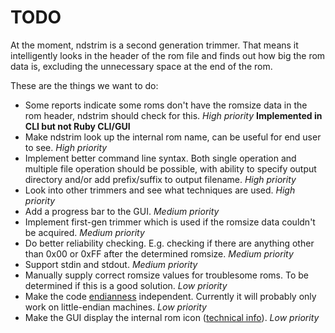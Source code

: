 # TODO #

At the moment, ndstrim is a second generation trimmer. That means it intelligently looks in the header of the rom file and finds out how big the rom data is, excluding the unnecessary space at the end of the rom.

These are the things we want to do:
  * Some reports indicate some roms don't have the romsize data in the rom header, ndstrim should check for this. _High priority_ **Implemented in CLI but not Ruby CLI/GUI**
  * Make ndstrim look up the internal rom name, can be useful for end user to see. _High priority_
  * Implement better command line syntax. Both single operation and multiple file operation should be possible, with ability to specify output directory and/or add prefix/suffix to output filename. _High priority_
  * Look into other trimmers and see what techniques are used. _High priority_
  * Add a progress bar to the GUI. _Medium priority_
  * Implement first-gen trimmer which is used if the romsize data couldn't be acquired. _Medium priority_
  * Do better reliability checking. E.g. checking if there are anything other than 0x00 or 0xFF after the determined romsize. _Medium priority_
  * Support stdin and stdout. _Medium priority_
  * Manually supply correct romsize values for troublesome roms. To be determined if this is a good solution. _Low priority_
  * Make the code [endianness](http://en.wikipedia.org/wiki/Endianness) independent. Currently it will probably only work on little-endian machines. _Low priority_
  * Make the GUI display the internal rom icon ([technical info](http://nocash.emubase.de/gbatek.htm#dscartridgeicontitle)). _Low priority_